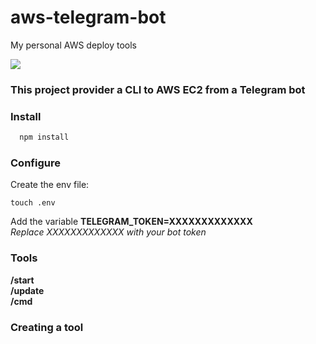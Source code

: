 # aws-telegram-bot
My personal AWS deploy tools

<img src="https://image.ibb.co/bLBnjf/bot.png"/>


### This project provider a CLI to AWS EC2 from a Telegram bot

### Install  
  ```sh
    npm install
  ```
### Configure  
Create the env file:  
```
touch .env
```
Add the variable **TELEGRAM_TOKEN=XXXXXXXXXXXXX**  
*Replace XXXXXXXXXXXXX with your bot token*

### Tools  
  **/start**  
  **/update**   
  **/cmd**  

### Creating a tool



